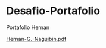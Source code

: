 # Desafio-Portafolio
Portafolio Hernan


[Hernan-G.-Naguibin.pdf](https://github.com/user-attachments/files/17171473/Hernan-G.-Naguibin.pdf)
